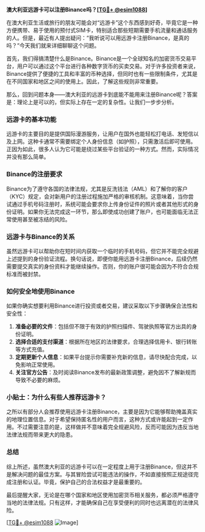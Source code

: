 **澳大利亚远游卡可以注册Binance吗？[[TG💪+ @esim1088](https://t.me/s/esim1088)]**

在澳大利亚生活或旅行的朋友可能会对“远游卡”这个东西感到好奇，毕竟它是一种方便携带、易于使用的预付式SIM卡，特别适合那些短期需要手机流量和通话服务的人。但是，最近有人提出疑问：“我听说可以用远游卡注册Binance，是真的吗？”今天我们就来详细聊聊这个问题。

首先，我们得搞清楚什么是Binance。Binance是一个全球知名的加密货币交易平台，用户可以通过这个平台进行各种数字货币的买卖交易。对于许多投资者来说，Binance提供了便捷的工具和丰富的币种选择，但同时也有一些限制条件，尤其是在不同国家和地区之间的使用上。因此，了解这些规则非常重要。

那么，回到问题本身——澳大利亚的远游卡到底能不能用来注册Binance呢？答案是：理论上是可以的，但实际上存在一定的复杂性。让我们一步步分析。

### **远游卡的基本功能**
远游卡的主要目的是提供国际漫游服务，让用户在国外也能轻松打电话、发短信以及上网。这种卡通常不需要绑定个人身份信息（如护照），只需激活后即可使用。正因为如此，很多人认为它可能是绕过某些平台验证的一种方式。然而，实际情况并没有那么简单。

### **Binance的注册要求**
Binance为了遵守各国的法律法规，尤其是反洗钱法（AML）和了解你的客户（KYC）规定，会对新用户的注册过程施加严格的审核机制。这意味着，当你尝试通过手机号码注册时，系统可能会要求你上传身份证件的照片或者其他形式的身份证明。如果你无法完成这一环节，那么即使成功创建了账户，也可能面临无法正常使用甚至被冻结的风险。

### **远游卡与Binance的关系**
虽然远游卡可以帮助你在短时间内获取一个临时的手机号码，但它并不能完全规避上述提到的身份验证流程。换句话说，即便你能用远游卡注册Binance，后续仍然需要提交真实的身份资料才能继续操作。否则，你的账户很可能会因为不符合合规标准而被封禁。

### **如何安全地使用Binance**
如果你确实想要利用Binance进行投资或者交易，建议采取以下步骤确保合法性和安全性：

1. **准备必要的文件**：包括但不限于有效的护照扫描件、驾驶执照等官方出具的身份证明。
2. **选择合适的支付渠道**：根据所在地区的法律要求，合理选择信用卡、银行转账等方式充值。
3. **定期更新个人信息**：如果平台提示你需要补充新的信息，请尽快配合完成，以免影响正常使用。
4. **关注官方公告**：及时阅读Binance发布的最新政策调整，避免因不了解新规而导致不必要的麻烦。

### **小贴士：为什么有些人推荐远游卡？**
之所以有部分人会推荐使用远游卡注册Binance，主要是因为它能够帮助掩盖真实的地理位置信息。对于希望保持匿名性的用户而言，这种方式或许能起到一定作用。不过需要注意的是，这样做并不意味着完全规避风险，反而可能因为违反当地法律法规而带来更大的隐患。

### **总结**
综上所述，虽然澳大利亚的远游卡可以在一定程度上用于注册Binance，但这并不是解决问题的最佳方案。与其冒险尝试可能违法的操作，不如直接按照正规途径完成注册和认证。毕竟，保护自己的合法权益才是最重要的。

最后提醒大家，无论是在哪个国家和地区使用加密货币相关服务，都必须严格遵守当地的法律法规。只有这样，才能确保自己在享受便利的同时也远离潜在的法律风险。

[[TG💪+ @esim1088](https://t.me/s/esim1088) ![Image](https://i.postimg.cc/4NQfJmqS/Snipaste-2025-05-13-00-14-12.png)]